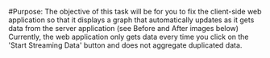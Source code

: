 #Purpose:
The objective of this task will be for you to fix the client-side web application so that it displays a graph that automatically updates as it gets data from the server application (see Before and After images below) Currently, the web application only gets data every time you click on the 'Start Streaming Data' button and does not aggregate duplicated data.
